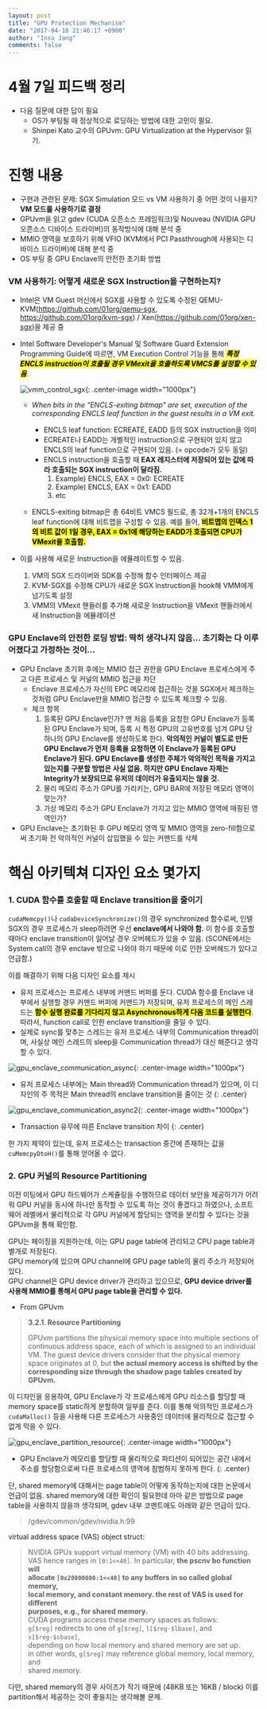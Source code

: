 ```yaml
---
layout: post
title: "GPU Protection Mechanism"
date: "2017-04-18 21:46:17 +0900"
author: "Insu Jang"
comments: false
---
```

# 4월 7일 피드백 정리

- 다음 질문에 대한 답이 필요
    - OS가 부팅될 때 정상적으로 로딩하는 방법에 대한 고민이 필요.
    - Shinpei Kato 교수의 GPUvm: GPU Virtualization at the Hypervisor 읽기.

# 진행 내용
- 구현과 관련된 문제: SGX Simulation 모드 vs VM 사용하기 중 어떤 것이 나을지? **VM 모드를 사용하기로 결정**
- GPUvm을 읽고 gdev (CUDA 오픈소스 프레임워크)및 Nouveau (NVIDIA GPU 오픈소스 디바이스 드라이버)의 동작방식에 대해 분석 중
- MMIO 영역을 보호하기 위해 VFIO (KVM에서 PCI Passthrough에 사용되는 디바이스 드라이버)에 대해 분석 중
- OS 부팅 중 GPU Enclave의 안전한 초기화 방법

### VM 사용하기: 어떻게 새로운 SGX Instruction을 구현하는지?
- Intel은 VM Guest 머신에서 SGX를 사용할 수 있도록 수정된 QEMU-KVM(https://github.com/01org/qemu-sgx, https://github.com/01org/kvm-sgx) / Xen(https://github.com/01org/xen-sgx)을 제공 중
- Intel Software Developer's Manual 및 Software Guard Extension Programming Guide에 따르면, VM Execution Control 기능을 통해 ***<mark>특정 ENCLS instruction이 호출될 경우 VMexit을 호출하도록 VMCS를 설정할 수 있음</mark>***.

    ![vmm_control_sgx](/assets/images/170418/vmm_control_sgx.png){: .center-image width="1000px"}

    - *When bits in the "ENCLS-exiting bitmap" are set, execution of the corresponding ENCLS leaf function in the guest results in a VM exit.*

        - ENCLS leaf function: ECREATE, EADD 등의 SGX instruction을 의미
        - ECREATE나 EADD는 개별적인 instruction으로 구현되어 있지 않고 ENCLS의 leaf function으로 구현되어 있음. (= opcode가 모두 동일)
        - ENCLS instruction을 호출할 때 **EAX 레지스터에 저장되어 있는 값에 따라 호출되는 SGX instruction이 달라짐.**
            1. Example) ENCLS, EAX = 0x0: ECREATE
            2. Example) ENCLS, EAX = 0x1: EADD
            3. etc

    - ENCLS-exiting bitmap은 총 64비트 VMCS 필드로, 총 32개+1개의 ENCLS leaf function에 대해 비트맵을 구성할 수 있음. 예를 들어, **<mark>비트맵의 인덱스 1의 비트 값이 1일 경우, EAX = 0x1에 해당하는 EADD가 호출되면 CPU가 VMexit을 호출함.</mark>**

- 이를 사용해 새로운 Instruction을 에뮬레이트할 수 있음.
    1. VM의 SGX 드라이버와 SDK를 수정해 함수 인터페이스 제공
    2. KVM-SGX를 수정해 CPU가 새로운 SGX Instruction을 hook해 VMM에게 넘기도록 설정
    3. VMM의 VMexit 핸들러를 추가해 새로운 Instruction을 VMexit 핸들러에서 새 Instruction을 에뮬레이션

### GPU Enclave의 안전한 로딩 방법: 딱히 생각나지 않음... 초기화는 다 이루어졌다고 가정하는 것이...
- GPU Enclave 초기화 후에는 MMIO 접근 권한을 GPU Enclave 프로세스에게 주고 다른 프로세스 및 커널의 MMIO 접근을 차단
    - Enclave 프로세스가 자신의 EPC 메모리에 접근하는 것을 SGX에서 체크하는 것처럼 GPU Enclave만을 MMIO 접근할 수 있도록 체크할 수 있음.
    - 체크 항목
        1. 등록된 GPU Enclave인가? 맨 처음 등록을 요청한 GPU Enclave가 등록된 GPU Enclave가 되며, 등록 시 특정 GPU의 고유번호를 넘겨 GPU 당 하나의 GPU Enclave를 생성하도록 한다. **악의적인 커널이 별도로 만든 GPU Enclave가 먼저 등록을 요청하면 이 Enclave가 등록된 GPU Enclave가 된다. GPU Enclave를 생성한 주체가 악의적인 목적을 가지고 있는지를 구분할 방법은 사실 없음. 하지만 GPU Enclave 자체는 Integrity가 보장되므로 유저의 데이터가 유출되지는 않을 것.**
        2. 물리 메모리 주소가 GPU를 가리키는, GPU BAR에 저장된 메모리 영역이 맞는가?
        3. 가상 메모리 주소가 GPU Enclave가 가지고 있는 MMIO 영역에 매핑된 영역인가?
- GPU Enclave는 초기화된 후 GPU 메모리 영역 및 MMIO 영역을 zero-fill함으로써 초기화 전 악의적인 커널이 삽입했을 수 있는 커맨드를 삭제

# 핵심 아키텍쳐 디자인 요소 몇가지
### 1. CUDA 함수를 호출할 때 Enclave transition을 줄이기
`cudaMemcpy()`나 `cudaDeviceSynchronize()`의 경우 synchronized 함수로써, 인텔 SGX의 경우 프로세스가 sleep하려면 우선 **enclave에서 나와야 함.** 이 함수를 호출할 때마다 enclave transition이 일어날 경우 오버헤드가 있을 수 있음. (SCONE에서는 System call의 경우 enclave 밖으로 나와야 하기 때문에 이로 인한 오버헤드가 있다고 언급함.)

이를 해결하기 위해 다음 디자인 요소를 제시
- 유저 프로세스는 프로세스 내부에 커맨드 버퍼를 둔다. CUDA 함수를 Enclave 내부에서 실행할 경우 커맨드 버퍼에 커맨드가 저장되며, 유저 프로세스의 메인 스레드는 **<mark>함수 실행 완료를 기다리지 않고 Asynchronous하게 다음 코드를 실행한다</mark>**. 따라서, function call로 인한 enclave transition을 줄일 수 있다.
- 실제로 sync를 맞추는 스레드는 유저 프로세스 내부의 Communication thread이며, 사실상 메인 스레드의 sleep을 Communication thread가 대신 해준다고 생각할 수 있다.

![gpu_enclave_communication_async](/assets/images/170418/gpu_enclave_communication_async.png){: .center-image width="1000px"}
* 유저 프로세스 내부에는 Main thread와 Communication thread가 있으며, 이 디자인의 주 목적은 Main thread의 enclave transition을 줄이는 것
{: .center}

![gpu_enclave_communication_async2](/assets/images/170418/gpu_enclave_communication_async2.png){: .center-image width="1000px"}
* Transaction 유무에 따른 Enclave transition 차이
{: .center}

한 가지 제약이 있는데, 유저 프로세스는 transaction 중간에 존재하는 값을 `cuMemcpyDtoH()`를 통해 얻어올 수 없다.

### 2. GPU 커널의 Resource Partitioning
이전 미팅에서 GPU 하드웨어가 스케쥴링을 수행하므로 데이터 보안을 제공하기가 어려워 GPU 커널을 동시에 하나만 동작할 수 있도록 하는 것이 좋겠다고 하였으나, 소프트웨어 레벨에서 물리적으로 각 GPU 커널에게 할당되는 영역을 분리할 수 있다는 것을 GPUvm을 통해 확인함.

GPU는 페이징을 지원하는데, 이는 GPU page table에 관리되고 CPU page table과 별개로 저장된다.  
GPU memory에 있으며 GPU channel에 GPU page table의 물리 주소가 저장되어 있다.  
GPU channel은 GPU device driver가 관리하고 있으므로, **GPU device driver를 사용해 MMIO를 통해서 GPU page table을 관리할 수 있다.**  
- From GPUvm

> **3.2.1. Resource Partitioning**
>
> GPUvm partitions the physical memory space into multiple sections of continuous address space, each of which is assigned to an individual VM.
The guest device drivers consider that the physical memory space originates at 0, but **the actual memory access is shifted by the corresponding size through the shadow page tables created by GPUvm.**

이 디자인을 응용하여, GPU Enclave가 각 프로세스에게 GPU 리소스를 할당할 때 memory space를 static하게 분할하여 일부를 준다. 이를 통해 악의적인 프로세스가 `cudaMalloc()` 등을 사용해 다른 프로세스가 사용중인 데이터에 물리적으로 접근할 수 없게 막을 수 있다.

![gpu_enclave_partition_resource](/assets/images/170418/gpu_enclave_partition_resource.png){: .center-image width="1000px"}
* GPU Enclave가 메모리를 할당할 때 물리적으로 파티션이 되어있는 공간 내에서 주소를 할당함으로써 다른 프로세스의 영역에 침범하지 못하게 한다.
{: .center}

단, shared memory에 대해서는 page table이 어떻게 동작하는지에 대한 논문에서 언급이 없음. shared memory에 대한 확인이 필요한데 아마 같은 방법으로 page table을 사용하지 않을까 생각되며, gdev 내부 코멘트에도 아래와 같은 언급이 있다.

> /gdev/common/gdev/nvidia.h:99
>
>
virtual address space (VAS) object struct:
>
> NVIDIA GPUs support virtual memory (VM) with 40 bits addressing.  
VAS hence ranges in `[0:1<<40]`. In particular, **the pscnv bo function will  
allocate `[0x20000000:1<<40]` to any buffers in so called global memory,  
local memory, and constant memory. the rest of VAS is used for different  
purposes, e.g., for shared memory.**  
CUDA programs access these memory spaces as follows:  
`g[$reg]` redirects to one of `g[$reg]`, `l[$reg-$lbase]`, and `s[$reg-$sbase]`,  
depending on how local memory and shared memory are set up.  
in other words, `g[$reg]` may reference global memory, local memory, and  
shared memory.


다만, shared memory의 경우 사이즈가 작기 때문에 (48KB 또는 16KB / block) 이를 partition해서 제공하는 것이 좋을지는 생각해볼 문제.
